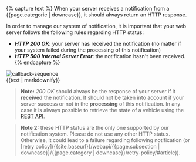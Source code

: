 {% capture text %}
When your server receives a notification from a {{page.categorie | downcase}}, it should always return an HTTP response.


In order to manage our system of notification, it is important that your web server follows the following rules regarding HTTP status:
- ***HTTP 200 OK***: your server has received the notification (no matter if your system failed during the processing of this notification)
- ***HTTP 500 Internal Server Error***: the notification hasn't been received.
{% endcapture %}
<div style="overflow: auto">

<img src="{{site.baseurl}}/assets/images/callback-sequence.svg" alt="callback-sequence" class="content-img-float-right">
<div>
{{text | markdownify}}
</div>
</div>

> **Note:** *200 OK* should always be the response of your server if it **received** the notification. It should not be taken into account if your server success or not in the **processing** of this notification. In any case it is always possible to retrieve the state of a vehicle using the [REST API]({{site.baseurl}}/webapi/b2b/api-reference/references#article).

> **Note 2:** these HTTP status are the only one supported by our notification system. Please do not use any other HTTP status. Otherwise, it could lead to a failure regarding following notification (or [retry policy]({{site.baseurl}}/webapi/{{page.subsection | downcase}}/{{page.category | downcase}}/retry-policy/#article)).
